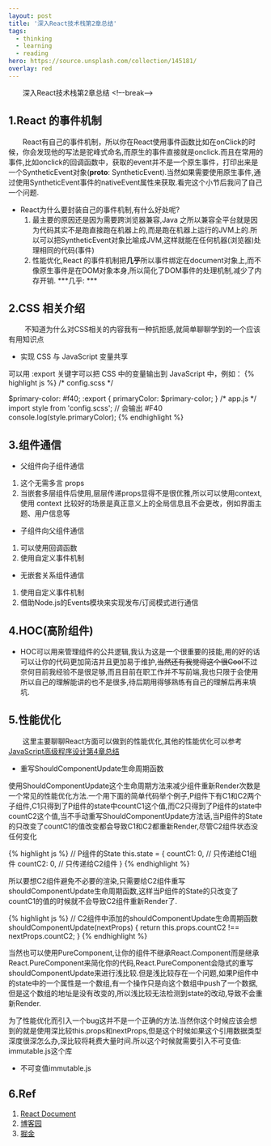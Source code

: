 ```yaml
---
layout: post
title: '深入React技术栈第2章总结'
tags:
  - thinking
  - learning
  - reading
hero: https://source.unsplash.com/collection/145181/
overlay: red
---
```

&emsp;&emsp;深入React技术栈第2章总结
<!–-break-–>
 
## 1.React 的事件机制
&emsp;&emsp;React有自己的事件机制，所以你在React使用事件函数比如在onClick的时候，你会发现他的写法是驼峰式命名,而原生的事件直接就是onclick.而且在常用的事件,比如onclick的回调函数中，获取的event并不是一个原生事件，打印出来是一个SyntheticEvent对象(__proto__: SyntheticEvent).当然如果需要使用原生事件,通过使用SyntheticEvent事件的nativeEvent属性来获取.看完这个小节后我问了自己一个问题.

* React为什么要封装自己的事件机制,有什么好处呢?
  1. 最主要的原因还是因为需要跨浏览器兼容,Java 之所以兼容全平台就是因为代码其实不是跑直接跑在机器上的,而是跑在机器上运行的JVM上的.所以可以把SyntheticEvent对象比喻成JVM,这样就能在任何机器(浏览器)处理相同的代码(事件)
  2. 性能优化,React 的事件机制把**几乎**所以事件绑定在document对象上,而不像原生事件是在DOM对象本身,所以简化了DOM事件的处理机制,减少了内存开销.
***几乎: *** 

## 2.CSS 相关介绍
&emsp;&emsp; 不知道为什么对CSS相关的内容我有一种抗拒感,就简单聊聊学到的一个应该有用知识点
* 实现 CSS 与 JavaScript 变量共享

可以用 :export 关键字可以把 CSS 中的变量输出到 JavaScript 中，例如：
{% highlight js %}
/* config.scss */

$primary-color: #f40;
:export {
 primaryColor: $primary-color;
}
/* app.js */
import style from 'config.scss';
// 会输出 #F40
console.log(style.primaryColor);
{% endhighlight %}

## 3.组件通信
* 父组件向子组件通信
1. 这个无需多言 props
2. 当嵌套多层组件后使用,层层传递props显得不是很优雅,所以可以使用context,使用 context 比较好的场景是真正意义上的全局信息且不会更改，例如界面主题、用户信息等

* 子组件向父组件通信
1. 可以使用回调函数
2. 使用自定义事件机制

* 无嵌套关系组件通信
1. 使用自定义事件机制
1. 借助Node.js的Events模块来实现发布/订阅模式进行通信

## 4.HOC(高阶组件)
* HOC可以用来管理组件的公共逻辑,我认为这是一个很重要的技能,用的好的话可以让你的代码更加简洁并且更加易于维护,~~当然还有我觉得这个很Cool~~不过奈何目前我经验不是很足够,而且目前在职工作并不写前端,我也只限于会使用所以自己的理解能讲的也不是很多,待后期用得够熟练有自己的理解后再来填坑.

## 5.性能优化

&emsp;&emsp;这里主要聊聊React方面可以做到的性能优化,其他的性能优化可以参考[JavaScript高级程序设计第4章总结](/posts/go-deep-react-chapter-2)

* 重写ShouldComponentUpdate生命周期函数

使用ShouldComponentUpdate这个生命周期方法来减少组件重新Render次数是一个常见的性能优化方法.一个用下面的简单代码举个例子,P组件下有C1和C2两个子组件,C1只得到了P组件的state中countC1这个值,而C2只得到了P组件的state中countC2这个值,当不手动重写ShouldComponentUpdate方法话,当P组件的State的只改变了countC1的值改变都会导致C1和C2都重新Render,尽管C2组件状态没任何变化

{% highlight js %}
// P组件的State
this.state = {
  countC1: 0, // 只传递给C1组件
  countC2: 0, // 只传递给C2组件
}
{% endhighlight %}

所以要想C2组件避免不必要的渲染,只需要给C2组件重写shouldComponentUpdate生命周期函数,这样当P组件的State的只改变了countC1的值的时候就不会导致C2组件重新Render了.

{% highlight js %}
// C2组件中添加的shouldComponentUpdate生命周期函数
shouldComponentUpdate(nextProps) {
  return this.props.countC2 !== nextProps.countC2;
}
{% endhighlight %}

当然也可以使用PureComponent,让你的组件不继承React.Component而是继承React.PureComponent来简化你的代码,React.PureComponent会隐式的重写shouldComponentUpdate来进行浅比较.但是浅比较存在一个问题,如果P组件中的state中的一个属性是一个数组,有一个操作只是向这个数组中push了一个数据,但是这个数组的地址是没有改变的,所以浅比较无法检测到state的改动,导致不会重新Render.

为了性能优化而引入一个bug这并不是一个正确的方法.当然你这个时候应该会想到的就是使用深比较this.props和nextProps,但是这个时候如果这个引用数据类型深度很深怎么办,深比较将耗费大量时间.所以这个时候就需要引入不可变值: immutable.js这个库

* 不可变值immutable.js


## 6.Ref
1. [React Document](https://reactjs.org/docs/handling-events.html)
2. [博客园](https://www.cnblogs.com/forcheng/p/13187388.html)
3. [掘金](https://juejin.cn/post/6846687604130185230#heading-1)
